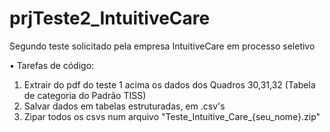 # prjTeste2_IntuitiveCare
 Segundo teste solicitado pela empresa IntuitiveCare em processo seletivo
  
• Tarefas de código:  
  
1. Extrair do pdf do teste 1 acima os dados dos Quadros 30,31,32 (Tabela de categoria do Padrão TISS)  
2. Salvar dados em tabelas estruturadas, em .csv's  
3. Zipar todos os csvs num arquivo "Teste_Intuitive_Care_{seu_nome}.zip"
